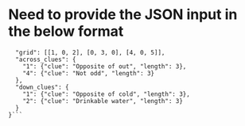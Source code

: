 # Need to provide the JSON input in the below format
```{
  "grid": [[1, 0, 2], [0, 3, 0], [4, 0, 5]],
  "across_clues": {
    "1": {"clue": "Opposite of out", "length": 3},
    "4": {"clue": "Not odd", "length": 3}
  },
  "down_clues": {
    "1": {"clue": "Opposite of cold", "length": 3},
    "2": {"clue": "Drinkable water", "length": 3}
  }
}```

